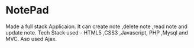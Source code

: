 # NotePad
Made a full stack Applicaion.
It can create note ,delete note ,read note and update note.
Tech Stack used - HTML5 ,CSS3 ,Javascript, PHP ,Mysql and MVC.
Aso used Ajax.
